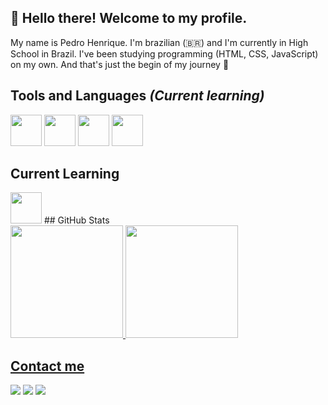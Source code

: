 ## 👋 Hello there! Welcome to my profile.
My name is Pedro Henrique. I'm brazilian (🇧🇷) and I'm currently in High School in Brazil. I've been studying programming (HTML, CSS, JavaScript) on my own.
And that's just the begin of my journey 🚀


## Tools and Languages *(Current learning)*
<img src="https://cdn.jsdelivr.net/gh/devicons/devicon@latest/icons/html5/html5-original.svg" height="50" width="50"/>    <img src="https://cdn.jsdelivr.net/gh/devicons/devicon@latest/icons/css3/css3-original.svg" height="50" width="50"/>         <img src="https://cdn.jsdelivr.net/gh/devicons/devicon@latest/icons/javascript/javascript-original.svg" height="50" width="50"/> <img src="https://cdn.jsdelivr.net/gh/devicons/devicon@latest/icons/git/git-original.svg" height="50" width="50"/>  
          
## Current Learning
<img src="https://cdn.jsdelivr.net/gh/devicons/devicon@latest/icons/java/java-original.svg" height="50" width="50"/>
## GitHub Stats          
<div>
<a href="https://github.com/pedro-hspereira">
<img loading="lazy" height="180em" src="https://github-readme-stats.vercel.app/api/top-langs/?username=pedro-hspereira&layout=compact&langs_count=7&theme=dracula"/>
<img loading="lazy" height="180em" src="https://github-readme-stats.vercel.app/api?username=pedro-hspereira&show_icons=true&theme=dracula&include_all_commits=true&count_private=true"/>
</div>

 
          
## Contact me
<div>
<a href="https://www.linkedin.com/in/pedro-hspereira" target="_blank"><img loading="lazy" src="https://img.shields.io/badge/-LinkedIn-%230077B5?style=for-the-badge&logo=linkedin&logoColor=white" target="_blank"></a> 
<a href="https://instagram.com/pedro.hspereira" target="_blank"><img loading="lazy" src="https://img.shields.io/badge/-Instagram-%23E4405F?style=for-the-badge&logo=instagram&logoColor=white" target="_blank"></a>
<a href = "mailto:pedro.hsp2710@gmail.com"><img loading="lazy" src="https://img.shields.io/badge/Gmail-D14836?style=for-the-badge&logo=gmail&logoColor=white" target="_blank"></a>
</div>

